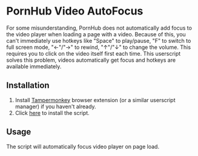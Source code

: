 # PornHub Video AutoFocus

For some misunderstanding, PornHub does not automatically add focus to the video player when loading a page with a video. Because of this, you can't immediately use hotkeys like "Space" to play/pause, "F" to switch to full screen mode, "←"/"→" to rewind, "↑"/"↓" to change the volume. This requires you to click on the video itself first each time. This userscript solves this problem, videos automatically get focus and hotkeys are available immediately.

## Installation

1. Install [Tampermonkey](https://www.tampermonkey.net/) browser extension (or a similar userscript manager) if you haven't already.
2. Click [here]([https://raw.githubusercontent.com/gugglegum/pornhub-hide-mouse-cursor/master/pornhub-hide-mouse-cursor.user.js](https://raw.githubusercontent.com/gugglegum/pornhub-video-autofocus/master/pornhub-video-autofocus.user.js)) to install the script.

## Usage

The script will automatically focus video player on page load.

